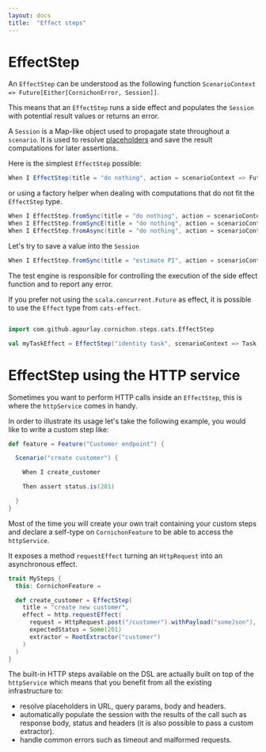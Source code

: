 ```yaml
---
layout: docs
title:  "Effect steps"
---
```


# EffectStep

An `EffectStep` can be understood as the following function `ScenarioContext => Future[Either[CornichonError, Session]]`.

This means that an `EffectStep` runs a side effect and populates the `Session` with potential result values or returns an error.

A `Session` is a Map-like object used to propagate state throughout a `scenario`. It is used to resolve [placeholders](../placeholders.md#placeholders) and save the result computations for later assertions.

Here is the simplest `EffectStep` possible:

```scala
When I EffectStep(title = "do nothing", action = scenarioContext => Future.successful(Right(scenarioContext.session)))
```

or using a factory helper when dealing with computations that do not fit the `EffectStep` type.

```scala
When I EffectStep.fromSync(title = "do nothing", action = scenarioContext => scenarioContext.session)
When I EffectStep.fromSyncE(title = "do nothing", action = scenarioContext => Right(scenarioContext.session))
When I EffectStep.fromAsync(title = "do nothing", action = scenarioContext => Future(scenarioContext.session))
```

Let's try to save a value into the `Session`

```scala
When I EffectStep.fromSync(title = "estimate PI", action = scenarioContext => scenarioContext.session.add("result", piComputation()))
```

The test engine is responsible for controlling the execution of the side effect function and to report any error.

If you prefer not using the `scala.concurrent.Future` as effect, it is possible to use the `Effect` type from `cats-effect`.

```scala

import com.github.agourlay.cornichon.steps.cats.EffectStep

val myTaskEffect = EffectStep("identity task", scenarioContext => Task.now(Right(scenarioContext.session)))
```


# EffectStep using the HTTP service

Sometimes you want to perform HTTP calls inside an `EffectStep`, this is where the `httpService` comes in handy.

In order to illustrate its usage let's take the following example, you would like to write a custom step like:

```scala
def feature = Feature("Customer endpoint") {

  Scenario("create customer") {

    When I create_customer

    Then assert status.is(201)

  }
}
```

Most of the time you will create your own trait containing your custom steps and declare a self-type on `CornichonFeature` to be able to access the `httpService`.

It exposes a method `requestEffect` turning an `HttpRequest` into an asynchronous effect.

```scala
trait MySteps {
  this: CornichonFeature ⇒

  def create_customer = EffectStep(
    title = "create new customer",
    effect = http.requestEffect(
      request = HttpRequest.post("/customer").withPayload("someJson"),
      expectedStatus = Some(201)
      extractor = RootExtractor("customer")
    )
  )
}
```

The built-in HTTP steps available on the DSL are actually built on top of the `httpService` which means that you benefit from all the existing infrastructure to:

- resolve placeholders in URL, query params, body and headers.
- automatically populate the session with the results of the call such as response body, status and headers (it is also possible to pass a custom extractor).
- handle common errors such as timeout and malformed requests.
